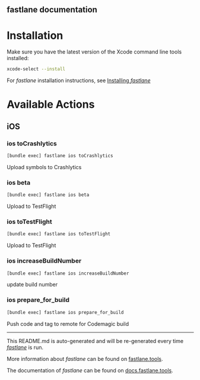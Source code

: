 fastlane documentation
----

# Installation

Make sure you have the latest version of the Xcode command line tools installed:

```sh
xcode-select --install
```

For _fastlane_ installation instructions, see [Installing _fastlane_](https://docs.fastlane.tools/#installing-fastlane)

# Available Actions

## iOS

### ios toCrashlytics

```sh
[bundle exec] fastlane ios toCrashlytics
```

Upload symbols to Crashlytics

### ios beta

```sh
[bundle exec] fastlane ios beta
```

Upload to TestFlight

### ios toTestFlight

```sh
[bundle exec] fastlane ios toTestFlight
```

Upload to TestFlight

### ios increaseBuildNumber

```sh
[bundle exec] fastlane ios increaseBuildNumber
```

update build number

### ios prepare_for_build

```sh
[bundle exec] fastlane ios prepare_for_build
```

Push code and tag to remote for Codemagic build

----

This README.md is auto-generated and will be re-generated every time [_fastlane_](https://fastlane.tools) is run.

More information about _fastlane_ can be found on [fastlane.tools](https://fastlane.tools).

The documentation of _fastlane_ can be found on [docs.fastlane.tools](https://docs.fastlane.tools).
